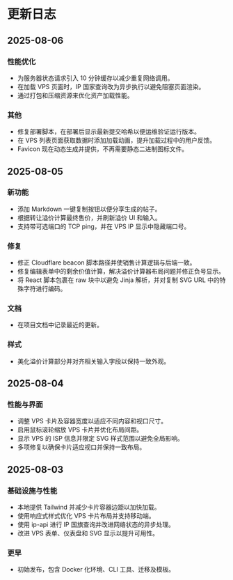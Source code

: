 # 更新日志

## 2025-08-06
### 性能优化
- 为服务器状态请求引入 10 分钟缓存以减少重复网络调用。
- 在加载 VPS 页面时，IP 国家查询改为异步执行以避免阻塞页面渲染。
- 通过打包和压缩资源来优化资产加载性能。

### 其他
- 修复部署脚本，在部署后显示最新提交哈希以便运维验证运行版本。
- 在 VPS 列表页面获取数据时添加加载动画，提升加载过程中的用户反馈。
- Favicon 现在动态生成并提供，不再需要静态二进制图标文件。

## 2025-08-05
### 新功能
- 添加 Markdown 一键复制按钮以便分享生成的帖子。
- 根据转让溢价计算最终售价，并刷新溢价 UI 和输入。
- 支持带可选端口的 TCP ping，并在 VPS IP 显示中隐藏端口号。

### 修复
- 修正 Cloudflare beacon 脚本路径并使销售计算逻辑与后端一致。
- 修复编辑表单中的剩余价值计算，解决溢价计算器布局问题并修正负号显示。
- 将 React 脚本包裹在 raw 块中以避免 Jinja 解析，并对复制 SVG URL 中的特殊字符进行编码。

### 文档
- 在项目文档中记录最近的更新。

### 样式
- 美化溢价计算部分并对齐相关输入字段以保持一致外观。

## 2025-08-04
### 性能与界面
- 调整 VPS 卡片及容器宽度以适应不同内容和视口尺寸。
- 启用鼠标滚轮缩放 VPS 卡片并优化布局间距。
- 显示 VPS 的 ISP 信息并限定 SVG 样式范围以避免全局影响。
- 多项修复以确保卡片适应视口并保持一致布局。

## 2025-08-03
### 基础设施与性能
- 本地提供 Tailwind 并减少卡片容器边距以加快加载。
- 使用响应式样式优化 VPS 卡片布局并支持移动端。
- 使用 ip-api 进行 IP 国旗查询并改进网络状态的异步处理。
- 改进 VPS 表单、仪表盘和 SVG 显示以提升可用性。

### 更早
- 初始发布，包含 Docker 化环境、CLI 工具、迁移及模板。
